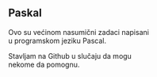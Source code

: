 ## Paskal

<p>
Ovo su većinom nasumični zadaci napisani </br>
u programskom jeziku Pascal. </br>

Stavljam na Github u slučaju da mogu </br> 
nekome da pomognu. </br>
</p>
